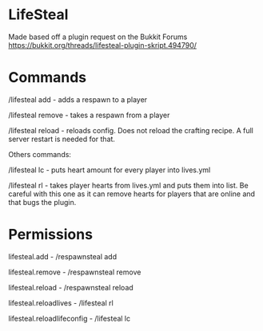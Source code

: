 # LifeSteal
Made based off a plugin request on the Bukkit Forums https://bukkit.org/threads/lifesteal-plugin-skript.494790/

# Commands
/lifesteal add <player name> - adds a respawn to a player

/lifesteal remove <player name> - takes a respawn from a player

/lifesteal reload - reloads config. Does not reload the crafting recipe. A full server restart is needed for that.

Others commands:

/lifesteal lc - puts heart amount for every player into lives.yml

/lifesteal rl - takes player hearts from lives.yml and puts them into list. Be careful with this one as it can remove hearts for players that are online and that bugs the plugin.

# Permissions

lifesteal.add - /respawnsteal add

lifesteal.remove - /respawnsteal remove

lifesteal.reload - /respawnsteal reload

lifesteal.reloadlives - /lifesteal rl

lifesteal.reloadlifeconfig - /lifesteal lc
